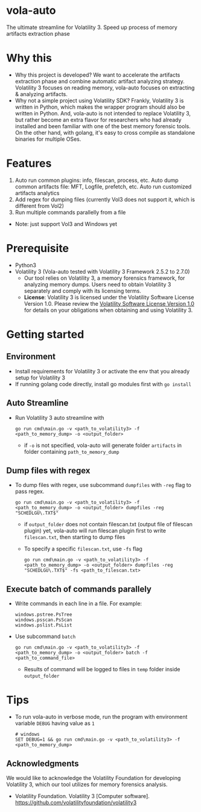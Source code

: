 # vola-auto
The ultimate streamline for Volatility 3. Speed up process of memory artifacts extraction phase

# Why this
- Why this project is developed? We want to accelerate the artifacts extraction phase and combine automatic artifact analyzing strategy. Volatility 3 focuses on reading memory, vola-auto focuses on extracting & analyzing artifacts. 
- Why not a simple project using Volatility SDK? Frankly, Volatility 3 is written in Python, which makes the wrapper program should also be written in Python. And, vola-auto is not intended to replace Volatility 3, but rather become an extra flavor for researchers who had already installed and been familiar with one of the best memory forensic tools. On the other hand, with golang, it's easy to cross compile as standalone binaries for multiple OSes.

# Features
1. Auto run common plugins: info, filescan, process, etc. Auto dump common artifacts file: MFT, Logfile, prefetch, etc. Auto run customized artifacts analytics
2. Add regex for dumping files (currently Vol3 does not support it, which is different from Vol2)
3. Run multiple commands parallelly from a file

- Note: just support Vol3 and Windows yet

# Prerequisite
- Python3
- Volatility 3 (Vola-auto tested with Volatility 3 Framework 2.5.2 to 2.7.0)
    - Our tool relies on Volatility 3, a memory forensics framework, for analyzing memory dumps. Users need to obtain Volatility 3 separately and comply with its licensing terms.
    - **License**: Volatility 3 is licensed under the Volatility Software License Version 1.0. Please review the [Volatility Software License Version 1.0](https://www.volatilityfoundation.org/license/vsl-v1.0) for details on your obligations when obtaining and using Volatility 3.

# Getting started
## Environment
- Install requirements for Volatility 3 or activate the env that you already setup for Volatility 3
- If running golang code directly, install go modules first with `go install`

## Auto Streamline
- Run Volatility 3 auto streamline with 

    ```
    go run cmd\main.go -v <path_to_volatility3> -f <path_to_memory_dump> -o <output_folder>
    ```

    - if `-o` is not specified, vola-auto will generate folder `artifacts` in folder containing `path_to_memory_dump`

## Dump files with regex
- To dump files with regex, use subcommand `dumpfiles` with `-reg` flag to pass regex.

    ```
    go run cmd\main.go -v <path_to_volatility3> -f <path_to_memory_dump> -o <output_folder> dumpfiles -reg "SCHEDLGU\.TXT$"
    ```

    - if `output_folder` does not contain filescan.txt (output file of filescan plugin) yet, vola-auto will run filescan plugin first to write `filescan.txt`, then starting to dump files
    - To specify a specific `filescan.txt`, use `-fs` flag

        ```
        go run cmd\main.go -v <path_to_volatility3> -f <path_to_memory_dump> -o <output_folder> dumpfiles -reg "SCHEDLGU\.TXT$" -fs <path_to_filescan.txt>
        ```

## Execute batch of commands parallely
- Write commands in each line in a file. For example:
    ```
    windows.pstree.PsTree
    windows.psscan.PsScan
    windows.pslist.PsList
    ```

- Use subcommand `batch`

    ```
    go run cmd\main.go -v <path_to_volatility3> -f <path_to_memory_dump> -o <output_folder> batch -f <path_to_command_file>
    ```

    - Results of command will be logged to files in `temp` folder inside `output_folder`

# Tips
- To run vola-auto in verbose mode, run the program with environment variable `DEBUG` having value as `1`

    ```
    # windows
    SET DEBUG=1 && go run cmd\main.go -v <path_to_volatility3> -f <path_to_memory_dump>
    ```

## Acknowledgments

We would like to acknowledge the Volatility Foundation for developing Volatility 3, which our tool utilizes for memory forensics analysis.
- Volatility Foundation. Volatility 3 [Computer software]. https://github.com/volatilityfoundation/volatility3
